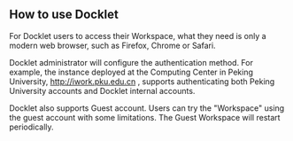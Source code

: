 ## How to use Docklet ##

For Docklet users to access their Workspace, what they need is only a
modern web browser, such as Firefox, Chrome or Safari.


Docklet administrator will configure the authentication method. 
For example, the instance deployed at the Computing Center in Peking 
University, http://iwork.pku.edu.cn , supports authenticating both 
Peking University accounts and Docklet internal accounts.

Docklet also supports Guest account. Users can try the "Workspace" using
the guest account with some limitations. The Guest Workspace will
restart periodically.
